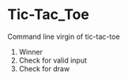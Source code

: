 # Tic-Tac_Toe

Command line virgin of tic-tac-toe

1. Winner 
2. Check for valid input
3. Check for draw